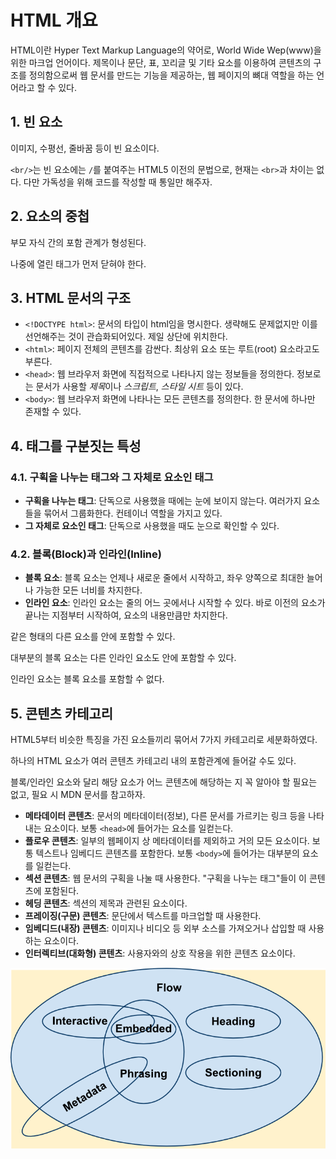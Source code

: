# HTML 개요

HTML이란 Hyper Text Markup Language의 약어로, World Wide Wep(www)을 위한 마크업 언어이다. 제목이나 문단, 표, 꼬리글 및 기타 요소를 이용하여 콘텐츠의 구조를 정의함으로써 웹 문서를 만드는 기능을 제공하는, 웹 페이지의 뼈대 역할을 하는 언어라고 할 수 있다.

## 1. 빈 요소

이미지, 수평선, 줄바꿈 등이 빈 요소이다.

`<br/>`는 빈 요소에는 `/`를 붙여주는 HTML5 이전의 문법으로, 현재는 `<br>`과 차이는 없다. 다만 가독성을 위해 코드를 작성할 때 통일만 해주자.

## 2. 요소의 중첩

부모 자식 간의 포함 관계가 형성된다.

나중에 열린 태그가 먼저 닫혀야 한다.

## 3. HTML 문서의 구조

- `<!DOCTYPE html>`: 문서의 타입이 html임을 명시한다. 생략해도 문제없지만 이를 선언해주는 것이 관습화되어있다. 제일 상단에 위치한다.
- `<html>`: 페이지 전체의 콘텐츠를 감싼다. 최상위 요소 또는 루트(root) 요소라고도 부른다.
- `<head>`: 웹 브라우저 화면에 직접적으로 나타나지 않는 정보들을 정의한다. 정보로는 문서가 사용할 *제목*이나 _스크립트_, _스타일 시트_ 등이 있다.
- `<body>`: 웹 브라우저 화면에 나타나는 모든 콘텐츠를 정의한다. 한 문서에 하나만 존재할 수 있다.

## 4. 태그를 구분짓는 특성

### 4.1. 구획을 나누는 태그와 그 자체로 요소인 태그

- **구획을 나누는 태그**: 단독으로 사용했을 때에는 눈에 보이지 않는다. 여러가지 요소들을 묶어서 그룹화한다. 컨테이너 역할을 가지고 있다.
- **그 자체로 요소인 태그**: 단독으로 사용했을 때도 눈으로 확인할 수 있다.

### 4.2. 블록(Block)과 인라인(Inline)

- **블록 요소**: 블록 요소는 언제나 새로운 줄에서 시작하고, 좌우 양쪽으로 최대한 늘어나 가능한 모든 너비를 차지한다.
- **인라인 요소**: 인라인 요소는 줄의 어느 곳에서나 시작할 수 있다. 바로 이전의 요소가 끝나는 지점부터 시작하여, 요소의 내용만큼만 차지한다.

같은 형태의 다른 요소를 안에 포함할 수 있다.

대부분의 블록 요소는 다른 인라인 요소도 안에 포함할 수 있다.

인라인 요소는 블록 요소를 포함할 수 없다.

## 5. 콘텐츠 카테고리

HTML5부터 비슷한 특징을 가진 요소들끼리 묶어서 7가지 카테고리로 세분화하였다.

하나의 HTML 요소가 여러 콘텐츠 카테고리 내의 포함관계에 들어갈 수도 있다.

블록/인라인 요소와 달리 해당 요소가 어느 콘텐츠에 해당하는 지 꼭 알아야 할 필요는 없고, 필요 시 MDN 문서를 참고하자.

- **메타데이터 콘텐츠**: 문서의 메타데이터(정보), 다른 문서를 가르키는 링크 등을 나타내는 요소이다. 보통 `<head>`에 들어가는 요소를 일컫는다.
- **플로우 콘텐츠**: 일부의 웹페이지 상 메타데이터를 제외하고 거의 모든 요소이다. 보통 텍스트나 임베디드 콘텐츠를 포함한다. 보통 `<body>`에 들어가는 대부분의 요소를 일컫는다.
- **섹션 콘텐츠**: 웹 문서의 구획을 나눌 때 사용한다. "구획을 나누는 태그"들이 이 콘텐츠에 포함된다.
- **헤딩 콘텐츠**: 섹션의 제목과 관련된 요소이다.
- **프레이징(구문) 콘텐츠**: 문단에서 텍스트를 마크업할 때 사용한다.
- **임베디드(내장) 콘텐츠**: 이미지나 비디오 등 외부 소스를 가져오거나 삽입할 때 사용하는 요소이다.
- **인터렉티브(대화형) 콘텐츠**: 사용자와의 상호 작용을 위한 콘텐츠 요소이다.

![content_categories](/img/content_categories.png)
